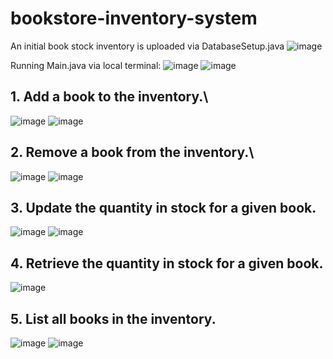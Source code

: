 # bookstore-inventory-system

An initial book stock inventory is uploaded via DatabaseSetup.java
![image](https://github.com/JanetZhangXiaodan/bookstore-inventory-system/assets/15668158/56686501-4d7f-4da1-8f38-6196608fbad9)

Running Main.java via local terminal:
![image](https://github.com/JanetZhangXiaodan/bookstore-inventory-system/assets/15668158/9c6461d1-e8f0-43ff-86d6-72d9b1edc522)
![image](https://github.com/JanetZhangXiaodan/bookstore-inventory-system/assets/15668158/64559dfe-a3a5-4d9f-b5bf-1648d4e32338)


## 1. Add a book to the inventory.\
![image](https://github.com/JanetZhangXiaodan/bookstore-inventory-system/assets/15668158/3a5ea1d7-d01d-420b-9352-b3c40460f0c0)
![image](https://github.com/JanetZhangXiaodan/bookstore-inventory-system/assets/15668158/d547accb-8f85-4f3c-a73e-abc1edbb0ea2)


## 2. Remove a book from the inventory.\
![image](https://github.com/JanetZhangXiaodan/bookstore-inventory-system/assets/15668158/edb54ac9-abdc-409d-87db-62d3f5554c9e)
![image](https://github.com/JanetZhangXiaodan/bookstore-inventory-system/assets/15668158/b7b616f3-05f7-47c4-9a5c-235bd794608c)


## 3. Update the quantity in stock for a given book.
![image](https://github.com/JanetZhangXiaodan/bookstore-inventory-system/assets/15668158/75fec88f-9457-43b8-9d67-5e238aa82a87)
![image](https://github.com/JanetZhangXiaodan/bookstore-inventory-system/assets/15668158/c5fbd172-bbbd-45b4-bcae-d8db126e7226)


## 4. Retrieve the quantity in stock for a given book.
![image](https://github.com/JanetZhangXiaodan/bookstore-inventory-system/assets/15668158/9d3d6a4c-5a30-4636-87cf-9e71ec88acbd)

## 5. List all books in the inventory.
![image](https://github.com/JanetZhangXiaodan/bookstore-inventory-system/assets/15668158/21f6f7b6-9972-4b4e-8e7b-78e100a45d77)
![image](https://github.com/JanetZhangXiaodan/bookstore-inventory-system/assets/15668158/5e581911-7e8b-4460-99b3-08cfe68b27b9)

